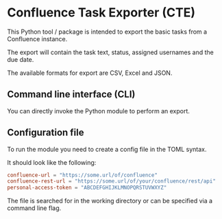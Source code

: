 # Confluence Task Exporter (CTE)
This Python tool / package is intended to export the basic tasks from a Confluence instance.

The export will contain the task text, status, assigned usernames and the due date.

The available formats for export are CSV, Excel and JSON.

## Command line interface (CLI)

You can directly invoke the Python module to perform an export.


## Configuration file

To run the module you need to create a config file in the TOML syntax.

It should look like the following:

```toml
confluence-url = "https://some.url/of/confluence"
confluence-rest-url = "https://some.url/of/your/confluence/rest/api"
personal-access-token = "ABCDEFGHIJKLMNOPQRSTUVWXYZ" 
```

The file is searched for in the working directory or can be specified via a command line flag.